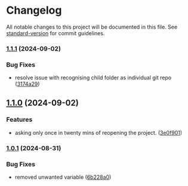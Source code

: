 # Changelog

All notable changes to this project will be documented in this file. See [standard-version](https://github.com/conventional-changelog/standard-version) for commit guidelines.

### [1.1.1](https://github.com/krishnamodepalli/gitautopuller/compare/v1.1.0...v1.1.1) (2024-09-02)


### Bug Fixes

* resolve issue with recognising child folder as individual git repo ([3174a29](https://github.com/krishnamodepalli/gitautopuller/commit/3174a29d56933fb2f262879ae40d607c07ece3a6))

## [1.1.0](https://github.com/krishnamodepalli/gitautopuller/compare/v1.0.1...v1.1.0) (2024-09-02)


### Features

* asking only once in twenty mins of reopening the project. ([3e0f901](https://github.com/krishnamodepalli/gitautopuller/commit/3e0f901ed7748fd22df5623fa0821df27789bfea))

### [1.0.1](https://github.com/krishnamodepalli/gitautopuller/compare/v1.0.0...v1.0.1) (2024-08-31)


### Bug Fixes

* removed unwanted variable ([6b228a0](https://github.com/krishnamodepalli/gitautopuller/commit/6b228a0413409b3501d2a3dc317cceb4c5c62c38))
